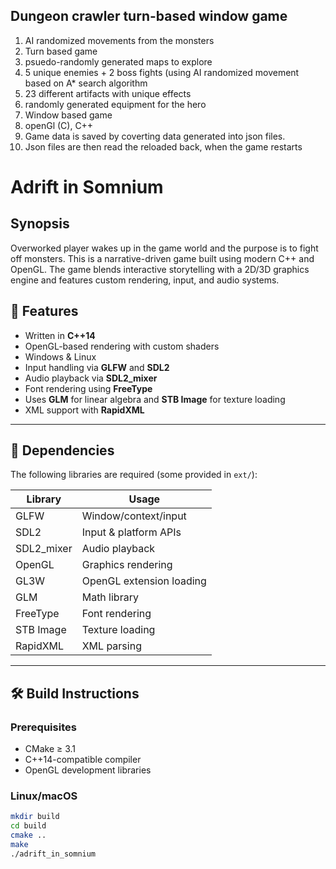 ## Dungeon crawler turn-based window game

1. AI randomized movements from the monsters
2. Turn based game
3. psuedo-randomly generated maps to explore
4. 5 unique enemies + 2 boss fights (using AI randomized movement based on A* search algorithm
5. 23 different artifacts with unique effects
6. randomly generated equipment for the hero
7. Window based game
8. openGl (C), C++
9. Game data is saved by coverting data generated into json files.
10. Json files are then read the reloaded back, when the game restarts 

# Adrift in Somnium

## Synopsis
Overworked player wakes up in the game world and the purpose is to fight off monsters. This is a narrative-driven game built using modern C++ and OpenGL. The game blends interactive storytelling with a 2D/3D graphics engine and features custom rendering, input, and audio systems.

## 🚀 Features

- Written in **C++14**
- OpenGL-based rendering with custom shaders
- Windows & Linux
- Input handling via **GLFW** and **SDL2**
- Audio playback via **SDL2_mixer**
- Font rendering using **FreeType**
- Uses **GLM** for linear algebra and **STB Image** for texture loading
- XML support with **RapidXML**

---

## 🧰 Dependencies

The following libraries are required (some provided in `ext/`):

| Library       | Usage                   |
| ------------- | ------------------------|
| GLFW          | Window/context/input    |
| SDL2          | Input & platform APIs   |
| SDL2_mixer    | Audio playback          |
| OpenGL        | Graphics rendering      |
| GL3W          | OpenGL extension loading|
| GLM           | Math library            |
| FreeType      | Font rendering          |
| STB Image     | Texture loading         |
| RapidXML      | XML parsing             |

---

## 🛠 Build Instructions

### Prerequisites

- CMake ≥ 3.1
- C++14-compatible compiler
- OpenGL development libraries

### Linux/macOS

```bash
mkdir build
cd build
cmake ..
make
./adrift_in_somnium





